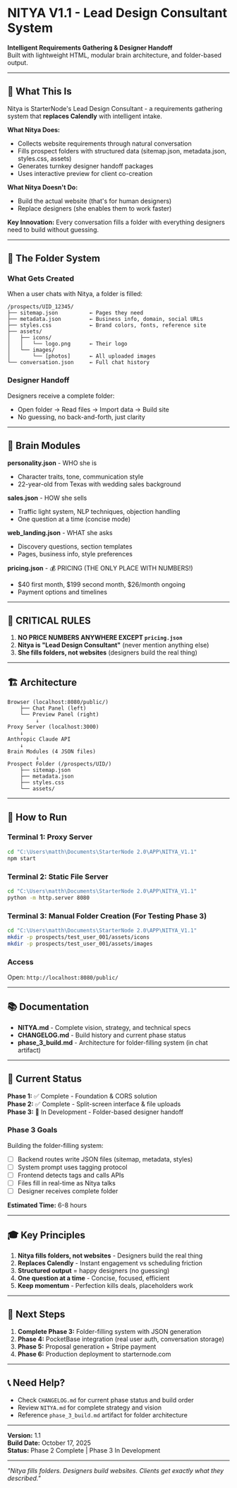 # NITYA V1.1 - Lead Design Consultant System

**Intelligent Requirements Gathering & Designer Handoff**  
Built with lightweight HTML, modular brain architecture, and folder-based output.

---

## 🎯 What This Is

Nitya is StarterNode's Lead Design Consultant - a requirements gathering system that **replaces Calendly** with intelligent intake.

**What Nitya Does:**
- Collects website requirements through natural conversation
- Fills prospect folders with structured data (sitemap.json, metadata.json, styles.css, assets)
- Generates turnkey designer handoff packages
- Uses interactive preview for client co-creation

**What Nitya Doesn't Do:**
- Build the actual website (that's for human designers)
- Replace designers (she enables them to work faster)

**Key Innovation:** Every conversation fills a folder with everything designers need to build without guessing.

---

## 📁 The Folder System

### What Gets Created

When a user chats with Nitya, a folder is filled:

```
/prospects/UID_12345/
├── sitemap.json          ← Pages they need
├── metadata.json         ← Business info, domain, social URLs
├── styles.css            ← Brand colors, fonts, reference site
├── assets/
│   ├── icons/
│   │   └── logo.png      ← Their logo
│   └── images/
│       └── [photos]      ← All uploaded images
└── conversation.json     ← Full chat history
```

### Designer Handoff

Designers receive a complete folder:
- Open folder → Read files → Import data → Build site
- No guessing, no back-and-forth, just clarity

---

## 🧠 Brain Modules

**personality.json** - WHO she is  
- Character traits, tone, communication style
- 22-year-old from Texas with wedding sales background

**sales.json** - HOW she sells  
- Traffic light system, NLP techniques, objection handling
- One question at a time (concise mode)

**web_landing.json** - WHAT she asks  
- Discovery questions, section templates
- Pages, business info, style preferences

**pricing.json** - 💰 PRICING (THE ONLY PLACE WITH NUMBERS!)  
- $40 first month, $199 second month, $26/month ongoing
- Payment options and timelines

---

## 🚨 CRITICAL RULES

1. **NO PRICE NUMBERS ANYWHERE EXCEPT `pricing.json`**
2. **Nitya is "Lead Design Consultant"** (never mention anything else)
3. **She fills folders, not websites** (designers build the real thing)

---

## 🏗️ Architecture

```
Browser (localhost:8080/public/)
    ├── Chat Panel (left)
    └── Preview Panel (right)
         ↓
Proxy Server (localhost:3000)
    ↓
Anthropic Claude API
    ↓
Brain Modules (4 JSON files)
         ↓
Prospect Folder (/prospects/UID/)
    ├── sitemap.json
    ├── metadata.json
    ├── styles.css
    └── assets/
```

---

## 🔧 How to Run

### Terminal 1: Proxy Server
```bash
cd "C:\Users\matth\Documents\StarterNode 2.0\APP\NITYA_V1.1"
npm start
```

### Terminal 2: Static File Server
```bash
cd "C:\Users\matth\Documents\StarterNode 2.0\APP\NITYA_V1.1"
python -m http.server 8080
```

### Terminal 3: Manual Folder Creation (For Testing Phase 3)
```bash
cd "C:\Users\matth\Documents\StarterNode 2.0\APP\NITYA_V1.1"
mkdir -p prospects/test_user_001/assets/icons
mkdir -p prospects/test_user_001/assets/images
```

### Access
Open: `http://localhost:8080/public/`

---

## 📚 Documentation

- **NITYA.md** - Complete vision, strategy, and technical specs
- **CHANGELOG.md** - Build history and current phase status
- **phase_3_build.md** - Architecture for folder-filling system (in chat artifact)

---

## 🎯 Current Status

**Phase 1:** ✅ Complete - Foundation & CORS solution  
**Phase 2:** ✅ Complete - Split-screen interface & file uploads  
**Phase 3:** 🔨 In Development - Folder-based designer handoff

### Phase 3 Goals

Building the folder-filling system:
- [ ] Backend routes write JSON files (sitemap, metadata, styles)
- [ ] System prompt uses tagging protocol
- [ ] Frontend detects tags and calls APIs
- [ ] Files fill in real-time as Nitya talks
- [ ] Designer receives complete folder

**Estimated Time:** 6-8 hours

---

## 🎓 Key Principles

1. **Nitya fills folders, not websites** - Designers build the real thing
2. **Replaces Calendly** - Instant engagement vs scheduling friction
3. **Structured output** = happy designers (no guessing)
4. **One question at a time** - Concise, focused, efficient
5. **Keep momentum** - Perfection kills deals, placeholders work

---

## 🚀 Next Steps

1. **Complete Phase 3:** Folder-filling system with JSON generation
2. **Phase 4:** PocketBase integration (real user auth, conversation storage)
3. **Phase 5:** Proposal generation + Stripe payment
4. **Phase 6:** Production deployment to starternode.com

---

## 📞 Need Help?

- Check `CHANGELOG.md` for current phase status and build order
- Review `NITYA.md` for complete strategy and vision
- Reference `phase_3_build.md` artifact for folder architecture

---

**Version:** 1.1  
**Build Date:** October 17, 2025  
**Status:** Phase 2 Complete | Phase 3 In Development

---

*"Nitya fills folders. Designers build websites. Clients get exactly what they described."*
